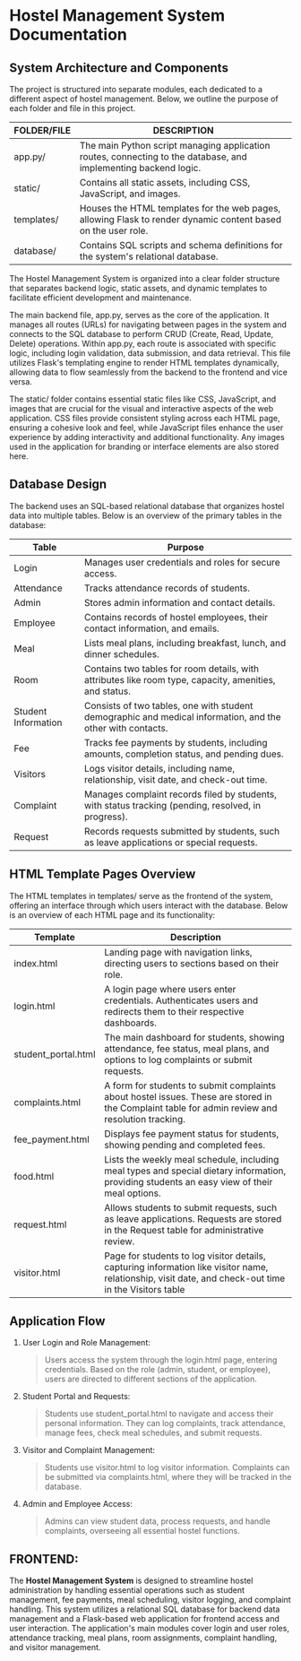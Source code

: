 # Hostel Management System Documentation

## System Architecture and Components

The project is structured into separate modules, each dedicated to a different aspect of hostel management. Below, we outline the purpose of each folder and file in this project.

| FOLDER/FILE | DESCRIPTION |
|-------------|-------------|
| app.py/ | The main Python script managing application routes, connecting to the database, and implementing backend logic. |
| static/ | Contains all static assets, including CSS, JavaScript, and images. |
| templates/ | Houses the HTML templates for the web pages, allowing Flask to render dynamic content based on the user role. |
| database/ | Contains SQL scripts and schema definitions for the system's relational database. |

The Hostel Management System is organized into a clear folder structure that separates backend logic, static assets, and dynamic templates to facilitate efficient development and maintenance.

The main backend file, app.py, serves as the core of the application. It manages all routes (URLs) for navigating between pages in the system and connects to the SQL database to perform CRUD (Create, Read, Update, Delete) operations. Within app.py, each route is associated with specific logic, including login validation, data submission, and data retrieval. This file utilizes Flask's templating engine to render HTML templates dynamically, allowing data to flow seamlessly from the backend to the frontend and vice versa.

The static/ folder contains essential static files like CSS, JavaScript, and images that are crucial for the visual and interactive aspects of the web application. CSS files provide consistent styling across each HTML page, ensuring a cohesive look and feel, while JavaScript files enhance the user experience by adding interactivity and additional functionality. Any images used in the application for branding or interface elements are also stored here.

## Database Design

The backend uses an SQL-based relational database that organizes hostel data into multiple tables. Below is an overview of the primary tables in the database:

| Table | Purpose |
|-------|---------|
| Login | Manages user credentials and roles for secure access. |
| Attendance | Tracks attendance records of students. |
| Admin | Stores admin information and contact details. |
| Employee | Contains records of hostel employees, their contact information, and emails. |
| Meal | Lists meal plans, including breakfast, lunch, and dinner schedules. |
| Room | Contains two tables for room details, with attributes like room type, capacity, amenities, and status. |
| Student Information | Consists of two tables, one with student demographic and medical information, and the other with contacts. |
| Fee | Tracks fee payments by students, including amounts, completion status, and pending dues. |
| Visitors | Logs visitor details, including name, relationship, visit date, and check-out time. |
| Complaint | Manages complaint records filed by students, with status tracking (pending, resolved, in progress). |
| Request | Records requests submitted by students, such as leave applications or special requests. |

## HTML Template Pages Overview

The HTML templates in templates/ serve as the frontend of the system, offering an interface through which users interact with the database. Below is an overview of each HTML page and its functionality:

| Template | Description |
|----------|-------------|
| index.html | Landing page with navigation links, directing users to sections based on their role. |
| login.html | A login page where users enter credentials. Authenticates users and redirects them to their respective dashboards. |
| student_portal.html | The main dashboard for students, showing attendance, fee status, meal plans, and options to log complaints or submit requests. |
| complaints.html | A form for students to submit complaints about hostel issues. These are stored in the Complaint table for admin review and resolution tracking. |
| fee_payment.html | Displays fee payment status for students, showing pending and completed fees. |
| food.html | Lists the weekly meal schedule, including meal types and special dietary information, providing students an easy view of their meal options. |
| request.html | Allows students to submit requests, such as leave applications. Requests are stored in the Request table for administrative review. |
| visitor.html | Page for students to log visitor details, capturing information like visitor name, relationship, visit date, and check-out time in the Visitors table |

## Application Flow

1. User Login and Role Management:
   > Users access the system through the login.html page, entering credentials.
   > Based on the role (admin, student, or employee), users are directed to different sections of the application.

2. Student Portal and Requests:
   > Students use student_portal.html to navigate and access their personal information.
   > They can log complaints, track attendance, manage fees, check meal schedules, and submit requests.

3. Visitor and Complaint Management:
   > Students use visitor.html to log visitor information.
   > Complaints can be submitted via complaints.html, where they will be tracked in the database.

4. Admin and Employee Access:
   > Admins can view student data, process requests, and handle complaints, overseeing all essential hostel functions.

## FRONTEND:

The **Hostel Management System** is designed to streamline hostel administration by handling essential operations such as student management, fee payments, meal scheduling, visitor logging, and complaint handling. This system utilizes a relational SQL database for backend data management and a Flask-based web application for frontend access and user interaction. The application's main modules cover login and user roles, attendance tracking, meal plans, room assignments, complaint handling, and visitor management. 